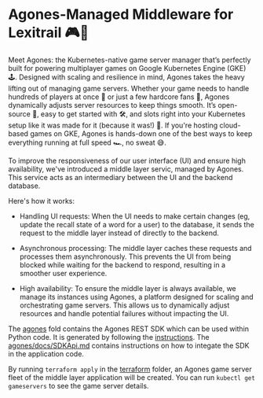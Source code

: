 # Agones-Managed Middleware for Lexitrail 🎮🚀

Meet Agones: the Kubernetes-native game server manager that’s perfectly built for powering multiplayer games on Google Kubernetes Engine (GKE) 🕹️. Designed with scaling and resilience in mind, Agones takes the heavy lifting out of managing game servers. Whether your game needs to handle hundreds of players at once 👥 or just a few hardcore fans 💪, Agones dynamically adjusts server resources to keep things smooth. It’s open-source 👐, easy to get started with 🛠️, and slots right into your Kubernetes setup like it was made for it (because it was!) 🔗. If you're hosting cloud-based games on GKE, Agones is hands-down one of the best ways to keep everything running at full speed 🏎️, no sweat 😅.

To improve the responsiveness of our user interface (UI) and ensure high availability, we've introduced a middle layer servic, managed by Agones. This service acts as an intermediary between the UI and the backend database.

Here's how it works:

* Handling UI requests: When the UI needs to make certain changes (eg, update the recall state of a word for a user) to the database, it sends the request to the middle layer instead of directly to the backend.

* Asynchronous processing: The middle layer caches these requests and processes them asynchronously. This prevents the UI from being blocked while waiting for the backend to respond, resulting in a smoother user experience.

* High availability: To ensure the middle layer is always available, we manage its instances using Agones, a platform designed for scaling and orchestrating game servers. This allows us to dynamically adjust resources and handle potential failures without impacting the UI.


The [agones](/middle_layer/agones/) fold contains the Agones REST SDK which can be used within Python code. It is generated by following the [instructions](https://agones.dev/site/docs/guides/client-sdks/rest/#generating-clients). The [agones/docs/SDKApi.md](/middle_layer/agones/docs/SDKApi.md) contains instructions on how to integate the SDK in the application code.


By running `terraform apply` in the [terraform](/terraform/) folder, an Agones game server fleet of the middle layer application will be created. You can run `kubectl get gameservers` to see the game server details.